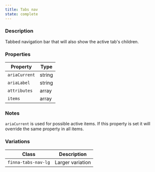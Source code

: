 ```yaml
---
title: Tabs nav
state: complete
---
```


### Description

Tabbed navigation bar that will also show the active tab's children.

### Properties

| Property            | Type   |
| ------------------- | ------ |
| `ariaCurrent`       | string |
| `ariaLabel`         | string |
| `attributes`        | array  |
| `items`             | array  |

### Notes

`ariaCurrent` is used for possible active items. If this property is set it will
override the same property in all items.

### Variations

| Class               | Description      |
| ------------------- | ---------------- |
| `finna-tabs-nav-lg` | Larger variation |
